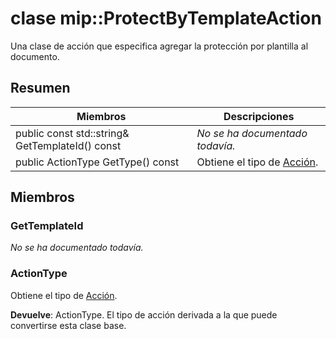 # <a name="class-mipprotectbytemplateaction"></a>clase mip::ProtectByTemplateAction 
Una clase de acción que especifica agregar la protección por plantilla al documento.
  
## <a name="summary"></a>Resumen
 Miembros                        | Descripciones                                
--------------------------------|---------------------------------------------
 public const std::string& GetTemplateId() const  | _No se ha documentado todavía._
 public ActionType GetType() const  |  Obtiene el tipo de [Acción](class_mip_action.md).
  
## <a name="members"></a>Miembros
  
### <a name="gettemplateid"></a>GetTemplateId
_No se ha documentado todavía._

  
### <a name="actiontype"></a>ActionType
Obtiene el tipo de [Acción](class_mip_action.md).

  
**Devuelve**: ActionType. El tipo de acción derivada a la que puede convertirse esta clase base.